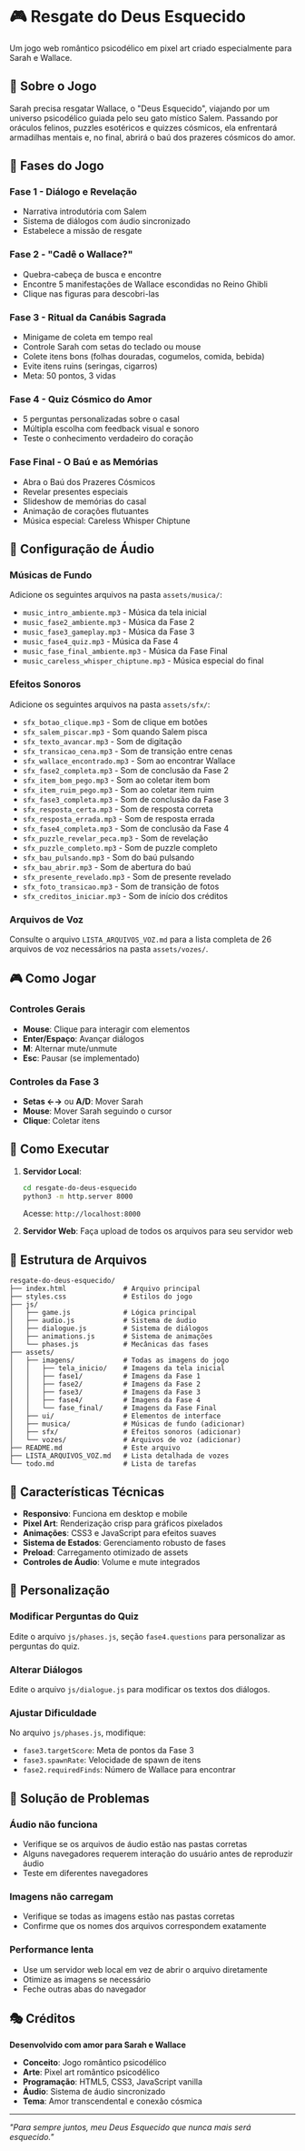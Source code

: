 # 🎮 Resgate do Deus Esquecido

Um jogo web romântico psicodélico em pixel art criado especialmente para Sarah e Wallace.

## 🌟 Sobre o Jogo

Sarah precisa resgatar Wallace, o "Deus Esquecido", viajando por um universo psicodélico guiada pelo seu gato místico Salem. Passando por oráculos felinos, puzzles esotéricos e quizzes cósmicos, ela enfrentará armadilhas mentais e, no final, abrirá o baú dos prazeres cósmicos do amor.

## 🎯 Fases do Jogo

### Fase 1 - Diálogo e Revelação
- Narrativa introdutória com Salem
- Sistema de diálogos com áudio sincronizado
- Estabelece a missão de resgate

### Fase 2 - "Cadê o Wallace?"
- Quebra-cabeça de busca e encontre
- Encontre 5 manifestações de Wallace escondidas no Reino Ghibli
- Clique nas figuras para descobri-las

### Fase 3 - Ritual da Canábis Sagrada
- Minigame de coleta em tempo real
- Controle Sarah com setas do teclado ou mouse
- Colete itens bons (folhas douradas, cogumelos, comida, bebida)
- Evite itens ruins (seringas, cigarros)
- Meta: 50 pontos, 3 vidas

### Fase 4 - Quiz Cósmico do Amor
- 5 perguntas personalizadas sobre o casal
- Múltipla escolha com feedback visual e sonoro
- Teste o conhecimento verdadeiro do coração

### Fase Final - O Baú e as Memórias
- Abra o Baú dos Prazeres Cósmicos
- Revelar presentes especiais
- Slideshow de memórias do casal
- Animação de corações flutuantes
- Música especial: Careless Whisper Chiptune

## 🎵 Configuração de Áudio

### Músicas de Fundo
Adicione os seguintes arquivos na pasta `assets/musica/`:
- `music_intro_ambiente.mp3` - Música da tela inicial
- `music_fase2_ambiente.mp3` - Música da Fase 2
- `music_fase3_gameplay.mp3` - Música da Fase 3
- `music_fase4_quiz.mp3` - Música da Fase 4
- `music_fase_final_ambiente.mp3` - Música da Fase Final
- `music_careless_whisper_chiptune.mp3` - Música especial do final

### Efeitos Sonoros
Adicione os seguintes arquivos na pasta `assets/sfx/`:
- `sfx_botao_clique.mp3` - Som de clique em botões
- `sfx_salem_piscar.mp3` - Som quando Salem pisca
- `sfx_texto_avancar.mp3` - Som de digitação
- `sfx_transicao_cena.mp3` - Som de transição entre cenas
- `sfx_wallace_encontrado.mp3` - Som ao encontrar Wallace
- `sfx_fase2_completa.mp3` - Som de conclusão da Fase 2
- `sfx_item_bom_pego.mp3` - Som ao coletar item bom
- `sfx_item_ruim_pego.mp3` - Som ao coletar item ruim
- `sfx_fase3_completa.mp3` - Som de conclusão da Fase 3
- `sfx_resposta_certa.mp3` - Som de resposta correta
- `sfx_resposta_errada.mp3` - Som de resposta errada
- `sfx_fase4_completa.mp3` - Som de conclusão da Fase 4
- `sfx_puzzle_revelar_peca.mp3` - Som de revelação
- `sfx_puzzle_completo.mp3` - Som de puzzle completo
- `sfx_bau_pulsando.mp3` - Som do baú pulsando
- `sfx_bau_abrir.mp3` - Som de abertura do baú
- `sfx_presente_revelado.mp3` - Som de presente revelado
- `sfx_foto_transicao.mp3` - Som de transição de fotos
- `sfx_creditos_iniciar.mp3` - Som de início dos créditos

### Arquivos de Voz
Consulte o arquivo `LISTA_ARQUIVOS_VOZ.md` para a lista completa de 26 arquivos de voz necessários na pasta `assets/vozes/`.

## 🎮 Como Jogar

### Controles Gerais
- **Mouse**: Clique para interagir com elementos
- **Enter/Espaço**: Avançar diálogos
- **M**: Alternar mute/unmute
- **Esc**: Pausar (se implementado)

### Controles da Fase 3
- **Setas ←→** ou **A/D**: Mover Sarah
- **Mouse**: Mover Sarah seguindo o cursor
- **Clique**: Coletar itens

## 🚀 Como Executar

1. **Servidor Local**:
   ```bash
   cd resgate-do-deus-esquecido
   python3 -m http.server 8000
   ```
   Acesse: `http://localhost:8000`

2. **Servidor Web**: Faça upload de todos os arquivos para seu servidor web

## 📁 Estrutura de Arquivos

```
resgate-do-deus-esquecido/
├── index.html              # Arquivo principal
├── styles.css              # Estilos do jogo
├── js/
│   ├── game.js             # Lógica principal
│   ├── audio.js            # Sistema de áudio
│   ├── dialogue.js         # Sistema de diálogos
│   ├── animations.js       # Sistema de animações
│   └── phases.js           # Mecânicas das fases
├── assets/
│   ├── imagens/            # Todas as imagens do jogo
│   │   ├── tela_inicio/    # Imagens da tela inicial
│   │   ├── fase1/          # Imagens da Fase 1
│   │   ├── fase2/          # Imagens da Fase 2
│   │   ├── fase3/          # Imagens da Fase 3
│   │   ├── fase4/          # Imagens da Fase 4
│   │   └── fase_final/     # Imagens da Fase Final
│   ├── ui/                 # Elementos de interface
│   ├── musica/             # Músicas de fundo (adicionar)
│   ├── sfx/                # Efeitos sonoros (adicionar)
│   └── vozes/              # Arquivos de voz (adicionar)
├── README.md               # Este arquivo
├── LISTA_ARQUIVOS_VOZ.md   # Lista detalhada de vozes
└── todo.md                 # Lista de tarefas
```

## 🎨 Características Técnicas

- **Responsivo**: Funciona em desktop e mobile
- **Pixel Art**: Renderização crisp para gráficos pixelados
- **Animações**: CSS3 e JavaScript para efeitos suaves
- **Sistema de Estados**: Gerenciamento robusto de fases
- **Preload**: Carregamento otimizado de assets
- **Controles de Áudio**: Volume e mute integrados

## 💝 Personalização

### Modificar Perguntas do Quiz
Edite o arquivo `js/phases.js`, seção `fase4.questions` para personalizar as perguntas do quiz.

### Alterar Diálogos
Edite o arquivo `js/dialogue.js` para modificar os textos dos diálogos.

### Ajustar Dificuldade
No arquivo `js/phases.js`, modifique:
- `fase3.targetScore`: Meta de pontos da Fase 3
- `fase3.spawnRate`: Velocidade de spawn de itens
- `fase2.requiredFinds`: Número de Wallace para encontrar

## 🐛 Solução de Problemas

### Áudio não funciona
- Verifique se os arquivos de áudio estão nas pastas corretas
- Alguns navegadores requerem interação do usuário antes de reproduzir áudio
- Teste em diferentes navegadores

### Imagens não carregam
- Verifique se todas as imagens estão nas pastas corretas
- Confirme que os nomes dos arquivos correspondem exatamente

### Performance lenta
- Use um servidor web local em vez de abrir o arquivo diretamente
- Otimize as imagens se necessário
- Feche outras abas do navegador

## 🎭 Créditos

**Desenvolvido com amor para Sarah e Wallace**

- **Conceito**: Jogo romântico psicodélico
- **Arte**: Pixel art romântico psicodélico
- **Programação**: HTML5, CSS3, JavaScript vanilla
- **Áudio**: Sistema de áudio sincronizado
- **Tema**: Amor transcendental e conexão cósmica

---

*"Para sempre juntos, meu Deus Esquecido que nunca mais será esquecido."*

